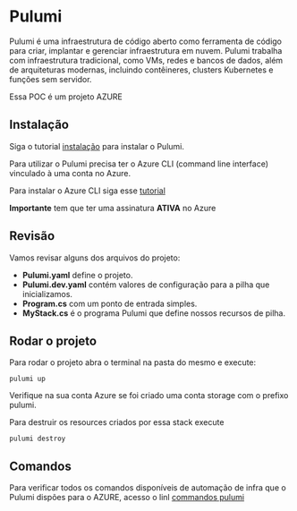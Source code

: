 # Pulumi


Pulumi é uma infraestrutura de código aberto como ferramenta de código para criar, implantar e gerenciar infraestrutura em nuvem. Pulumi trabalha com infraestrutura tradicional, como VMs, redes e bancos de dados, além de arquiteturas modernas, incluindo contêineres, clusters Kubernetes e funções sem servidor.

Essa POC é um projeto AZURE

## Instalação

Siga o tutorial [instalação](https://www.pulumi.com/docs/get-started/azure/begin/) para instalar o Pulumi.

Para utilizar o Pulumi precisa ter o Azure CLI (command line interface) vinculado à uma conta no Azure.

Para instalar o Azure CLI siga esse [tutorial](https://docs.microsoft.com/pt-br/cli/azure/install-azure-cli)

**Importante** tem que ter uma assinatura **ATIVA** no Azure

## Revisão

Vamos revisar alguns dos arquivos do projeto:

- **Pulumi.yaml** define o projeto.
- **Pulumi.dev.yaml** contém valores de configuração para a pilha que inicializamos.
- **Program.cs** com um ponto de entrada simples.
- **MyStack.cs** é o programa Pulumi que define nossos recursos de pilha. 

## Rodar o projeto

Para rodar o projeto abra o terminal na pasta do mesmo e execute:
```
pulumi up
```

Verifique na sua conta Azure se foi criado uma conta storage com o prefixo pulumi.

Para destruir os resources criados por essa stack execute 

```
pulumi destroy
```

## Comandos

Para verificar todos os comandos disponíveis de automação de infra que o Pulumi dispões para o AZURE, acesso o linl [commandos pulumi](https://www.pulumi.com/docs/reference/pkg/azure/)

